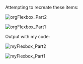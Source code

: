 Attempting to recreate these items:

![orgFlexbox_Part2](https://user-images.githubusercontent.com/60452595/84855971-487cd400-b01a-11ea-8b83-d6fee43b0c2e.JPG)

![orgFlexbox_Part1](https://user-images.githubusercontent.com/60452595/84855972-49156a80-b01a-11ea-8266-ab617e9ebbc8.JPG)


Output with my code:

![myFlexbox_Part2](https://user-images.githubusercontent.com/60452595/84855979-4f0b4b80-b01a-11ea-981c-b0708cc3f42d.JPG)

![myFlexbox_Part1](https://user-images.githubusercontent.com/60452595/84855980-4fa3e200-b01a-11ea-8498-580b59354e9f.JPG)
